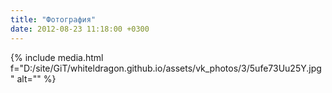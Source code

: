 ```yaml
---
title: "Фотография"
date: 2012-08-23 11:18:00 +0300
---
```



{% include media.html f="D:/site/GiT/whiteldragon.github.io/assets/vk_photos/3/5ufe73Uu25Y.jpg" alt="" %}
